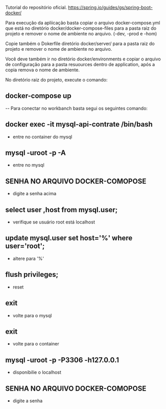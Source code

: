 Tutorial do repositório oficial.
https://spring.io/guides/gs/spring-boot-docker/

Para execução da apliicação basta copiar o arquivo docker-compose.yml que está no diretório docker/docker-compose-files para a pasta raiz do projeto e remover o nome de ambiente no arquivo. (-dev, -prod e -hom)

Copie também o Dokerfile diretório docker/server/ para a pasta raiz do projeto e remover o nome de ambiente no arquivo.

Você deve também ir no diretório docker/environments e copiar o arquivo de configuração para a pasta resuources dentro de application, após a copia remova o nome de ambiente.

No diretório raiz do projeto, execute o comando:

## docker-compose up

-- Para conectar no workbanch basta segui os seguintes comando:

## docker exec -it mysql-api-contrate /bin/bash
- entre no container do mysql
##  mysql -uroot -p -A
- entre no mysql
##  SENHA NO ARQUIVO DOCKER-COMOPOSE
- digite a senha acima
##  select user ,host from mysql.user;
- verifique se usuário root está localhost
##  update mysql.user set host='%' where user='root';
- altere para '%'
##  flush privileges;
- reset
##  exit
- volte para o mysql
##  exit
- volte para o container
##  mysql -uroot -p -P3306 -h127.0.0.1
- disponibilie o localhost
##  SENHA NO ARQUIVO DOCKER-COMOPOSE
- digite a senha
